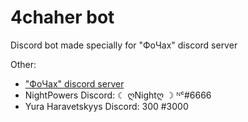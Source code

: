 # 4chaher bot

Discord bot made specially for "ФоЧах" discord server

Other: 
- <a href="https://discord.gg/4chah">"ФоЧах" discord server</a>
- NightPowers Discord: ☾ ღNightღ ☽ ᴺᶜ#6666
- Yura Haravetskyys Discord: 300 #3000

